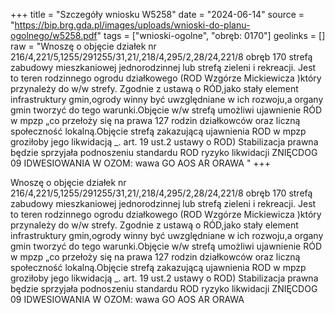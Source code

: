 +++
title = "Szczegóły wniosku W5258"
date = "2024-06-14"
source = "https://bip.brg.gda.pl/images/uploads/wnioski-do-planu-ogolnego/w5258.pdf"
tags = ["wnioski-ogolne", "obręb: 0170"]
geolinks = []
raw = "Wnoszę o objęcie działek nr 216/4,221/5,1255/291255/31,21/,218/4,295/2,28/24,221/8 obręb 170 strefą zabudowy mieszkaniowej jednorodzinnej lub strefą zieleni i rekreacji. Jest to teren rodzinnego ogrodu działkowego (ROD Wzgórze Mickiewicza )który przynależy do w/w strefy. Zgodnie z ustawą o RÓD,jako stały element infrastruktury gmin,ogrody winny być uwzględniane w ich rozwoju,a organy gmin tworzyć do tego warunki.Objęcie w/w strefą umożliwi ujawnienie RÓD w mpzp „co przełoży się na prawa 127 rodzin działkowców oraz liczną społeczność lokalną.Objęcie strefą zakazującą ujawnienia ROD w mpzp groziłoby jego likwidacją _. art. 19 ust.2 ustawy o ROD) Stabilizacja prawna będzie sprzyjała podnoszeniu standardu ROD ryzyko likwidacji  ZNIĘCDOG 09 IDWESIOWANIA W OZOM: wawa GO AOS AR ORAWA "
+++

Wnoszę o objęcie działek nr 216/4,221/5,1255/291255/31,21/,218/4,295/2,28/24,221/8
obręb 170 strefą zabudowy mieszkaniowej jednorodzinnej lub strefą zieleni i rekreacji. Jest to teren rodzinnego
ogrodu działkowego (ROD Wzgórze Mickiewicza )który przynależy do w/w strefy. Zgodnie z ustawą o RÓD,jako
stały element infrastruktury gmin,ogrody winny być uwzględniane w ich rozwoju,a organy gmin tworzyć do tego
warunki.Objęcie w/w strefą umożliwi ujawnienie RÓD w mpzp „co przełoży się na prawa 127 rodzin działkowców
oraz liczną społeczność lokalną.Objęcie strefą zakazującą ujawnienia ROD w mpzp groziłoby jego likwidacją _.
art. 19 ust.2 ustawy o ROD) Stabilizacja prawna będzie sprzyjała podnoszeniu standardu ROD ryzyko likwidacji
 ZNIĘCDOG 09 IDWESIOWANIA W OZOM: wawa GO AOS AR ORAWA



